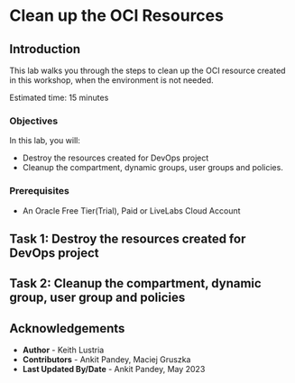 # Clean up the OCI Resources

## Introduction

This lab walks you through the steps to clean up the OCI resource created in this workshop, when the environment is not needed.

Estimated time: 15 minutes

### Objectives

In this lab, you will:

* Destroy the resources created for DevOps project
* Cleanup the compartment, dynamic groups, user groups and policies.


### Prerequisites

* An Oracle Free Tier(Trial), Paid or LiveLabs Cloud Account

## Task 1: Destroy the resources created for DevOps project



## Task 2: Cleanup the compartment, dynamic group, user group and policies



## Acknowledgements

* **Author** -  Keith Lustria
* **Contributors** - Ankit Pandey, Maciej Gruszka
* **Last Updated By/Date** - Ankit Pandey, May 2023